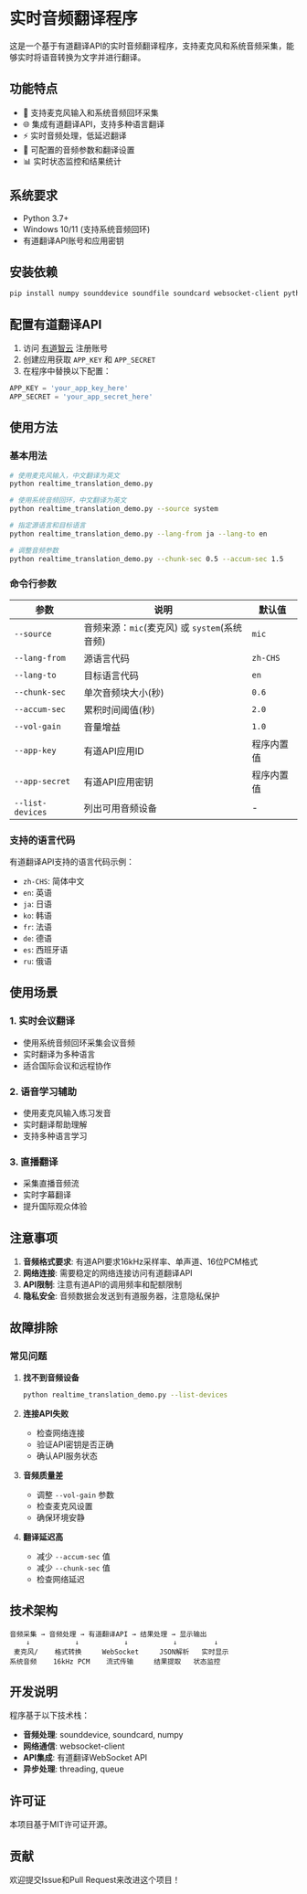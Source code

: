 # 实时音频翻译程序

这是一个基于有道翻译API的实时音频翻译程序，支持麦克风和系统音频采集，能够实时将语音转换为文字并进行翻译。

## 功能特点

- 🎤 支持麦克风输入和系统音频回环采集
- 🌐 集成有道翻译API，支持多种语言翻译
- ⚡ 实时音频处理，低延迟翻译
- 🔧 可配置的音频参数和翻译设置
- 📊 实时状态监控和结果统计

## 系统要求

- Python 3.7+
- Windows 10/11 (支持系统音频回环)
- 有道翻译API账号和应用密钥

## 安装依赖

```bash
pip install numpy sounddevice soundfile soundcard websocket-client pythoncom
```

## 配置有道翻译API

1. 访问 [有道智云](https://ai.youdao.com/) 注册账号
2. 创建应用获取 `APP_KEY` 和 `APP_SECRET`
3. 在程序中替换以下配置：

```python
APP_KEY = 'your_app_key_here'
APP_SECRET = 'your_app_secret_here'
```

## 使用方法

### 基本用法

```bash
# 使用麦克风输入，中文翻译为英文
python realtime_translation_demo.py

# 使用系统音频回环，中文翻译为英文
python realtime_translation_demo.py --source system

# 指定源语言和目标语言
python realtime_translation_demo.py --lang-from ja --lang-to en

# 调整音频参数
python realtime_translation_demo.py --chunk-sec 0.5 --accum-sec 1.5
```

### 命令行参数

| 参数 | 说明 | 默认值 |
|------|------|--------|
| `--source` | 音频来源：`mic`(麦克风) 或 `system`(系统音频) | `mic` |
| `--lang-from` | 源语言代码 | `zh-CHS` |
| `--lang-to` | 目标语言代码 | `en` |
| `--chunk-sec` | 单次音频块大小(秒) | `0.6` |
| `--accum-sec` | 累积时间阈值(秒) | `2.0` |
| `--vol-gain` | 音量增益 | `1.0` |
| `--app-key` | 有道API应用ID | 程序内置值 |
| `--app-secret` | 有道API应用密钥 | 程序内置值 |
| `--list-devices` | 列出可用音频设备 | - |

### 支持的语言代码

有道翻译API支持的语言代码示例：
- `zh-CHS`: 简体中文
- `en`: 英语
- `ja`: 日语
- `ko`: 韩语
- `fr`: 法语
- `de`: 德语
- `es`: 西班牙语
- `ru`: 俄语

## 使用场景

### 1. 实时会议翻译
- 使用系统音频回环采集会议音频
- 实时翻译为多种语言
- 适合国际会议和远程协作

### 2. 语音学习辅助
- 使用麦克风输入练习发音
- 实时翻译帮助理解
- 支持多种语言学习

### 3. 直播翻译
- 采集直播音频流
- 实时字幕翻译
- 提升国际观众体验

## 注意事项

1. **音频格式要求**: 有道API要求16kHz采样率、单声道、16位PCM格式
2. **网络连接**: 需要稳定的网络连接访问有道翻译API
3. **API限制**: 注意有道API的调用频率和配额限制
4. **隐私安全**: 音频数据会发送到有道服务器，注意隐私保护

## 故障排除

### 常见问题

1. **找不到音频设备**
   ```bash
   python realtime_translation_demo.py --list-devices
   ```

2. **连接API失败**
   - 检查网络连接
   - 验证API密钥是否正确
   - 确认API服务状态

3. **音频质量差**
   - 调整 `--vol-gain` 参数
   - 检查麦克风设置
   - 确保环境安静

4. **翻译延迟高**
   - 减少 `--accum-sec` 值
   - 减少 `--chunk-sec` 值
   - 检查网络延迟

## 技术架构

```
音频采集 → 音频处理 → 有道翻译API → 结果处理 → 显示输出
    ↓           ↓           ↓           ↓         ↓
 麦克风/    格式转换     WebSocket     JSON解析   实时显示
系统音频    16kHz PCM    流式传输     结果提取   状态监控
```

## 开发说明

程序基于以下技术栈：
- **音频处理**: sounddevice, soundcard, numpy
- **网络通信**: websocket-client
- **API集成**: 有道翻译WebSocket API
- **异步处理**: threading, queue

## 许可证

本项目基于MIT许可证开源。

## 贡献

欢迎提交Issue和Pull Request来改进这个项目！
